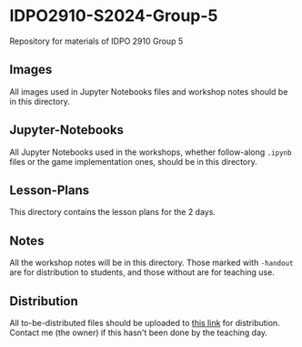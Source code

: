 # IDPO2910-S2024-Group-5
Repository for materials of IDPO 2910 Group 5

## Images
All images used in Jupyter Notebooks files and workshop notes should be in this directory.

## Jupyter-Notebooks
All Jupyter Notebooks used in the workshops, whether follow-along `.ipynb` files or the game implementation ones, should be in this directory.

## Lesson-Plans
This directory contains the lesson plans for the 2 days.

## Notes
All the workshop notes will be in this directory. Those marked with `-handout` are for distribution to students, and those without are for teaching use.

## Distribution
All to-be-distributed files should be uploaded to [this link](https://bit.ly/ustidpo) for distribution. Contact me (the owner) if this hasn't been done by the teaching day.
